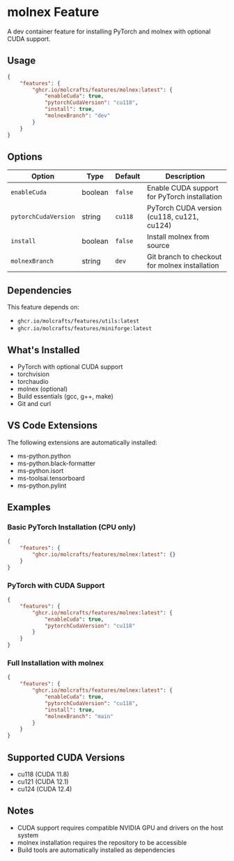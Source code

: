 # molnex Feature

A dev container feature for installing PyTorch and molnex with optional CUDA support.

## Usage

```json
{
    "features": {
        "ghcr.io/molcrafts/features/molnex:latest": {
            "enableCuda": true,
            "pytorchCudaVersion": "cu118",
            "install": true,
            "molnexBranch": "dev"
        }
    }
}
```

## Options

| Option | Type | Default | Description |
|--------|------|---------|-------------|
| `enableCuda` | boolean | `false` | Enable CUDA support for PyTorch installation |
| `pytorchCudaVersion` | string | `cu118` | PyTorch CUDA version (cu118, cu121, cu124) |
| `install` | boolean | `false` | Install molnex from source |
| `molnexBranch` | string | `dev` | Git branch to checkout for molnex installation |

## Dependencies

This feature depends on:
- `ghcr.io/molcrafts/features/utils:latest`
- `ghcr.io/molcrafts/features/miniforge:latest`

## What's Installed

- PyTorch with optional CUDA support
- torchvision
- torchaudio
- molnex (optional)
- Build essentials (gcc, g++, make)
- Git and curl

## VS Code Extensions

The following extensions are automatically installed:
- ms-python.python
- ms-python.black-formatter
- ms-python.isort
- ms-toolsai.tensorboard
- ms-python.pylint

## Examples

### Basic PyTorch Installation (CPU only)

```json
{
    "features": {
        "ghcr.io/molcrafts/features/molnex:latest": {}
    }
}
```

### PyTorch with CUDA Support

```json
{
    "features": {
        "ghcr.io/molcrafts/features/molnex:latest": {
            "enableCuda": true,
            "pytorchCudaVersion": "cu118"
        }
    }
}
```

### Full Installation with molnex

```json
{
    "features": {
        "ghcr.io/molcrafts/features/molnex:latest": {
            "enableCuda": true,
            "pytorchCudaVersion": "cu118",
            "install": true,
            "molnexBranch": "main"
        }
    }
}
```

## Supported CUDA Versions

- cu118 (CUDA 11.8)
- cu121 (CUDA 12.1)  
- cu124 (CUDA 12.4)

## Notes

- CUDA support requires compatible NVIDIA GPU and drivers on the host system
- molnex installation requires the repository to be accessible
- Build tools are automatically installed as dependencies
